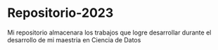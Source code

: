 # Repositorio-2023
Mi repositorio almacenara los trabajos que logre desarrollar durante el desarrollo de mi maestria en Ciencia de Datos

